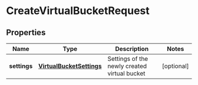 
# CreateVirtualBucketRequest

## Properties
Name | Type | Description | Notes
------------ | ------------- | ------------- | -------------
**settings** | [**VirtualBucketSettings**](VirtualBucketSettings.md) | Settings of the newly created virtual bucket |  [optional]



